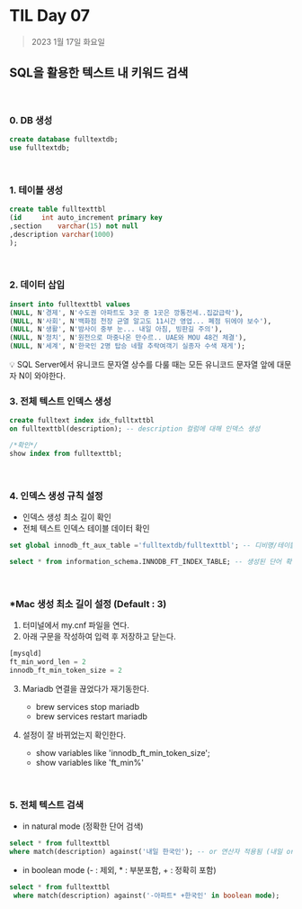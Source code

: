 # **TIL Day 07**

> 2023 1월 17일 화요일

## SQL을 활용한 텍스트 내 키워드 검색
<br/>

### 0. DB 생성 
```sql
create database fulltextdb;
use fulltextdb;
```
<br/>

### 1. 테이블 생성
```sql
create table fulltexttbl
(id 	int auto_increment primary key
,section	varchar(15) not null
,description varchar(1000)
);
```
<br/>

### 2. 데이터 삽입

```sql
insert into fulltexttbl values
(NULL, N'경제', N'수도권 아파트도 3곳 중 1곳은 깡통전세..집값급락'),
(NULL, N'사회', N'백화점 천장 균열 알고도 11시간 영업... 폐점 뒤에야 보수'),
(NULL, N'생활', N'밤사이 중부 눈... 내일 아침, 빙판길 주의'),
(NULL, N'정치', N'원전으로 마중나온 만수르.. UAE와 MOU 48건 체결'),
(NULL, N'세계', N'한국인 2명 탑승 네팔 추락여객기 실종자 수색 재게');
```
:bulb: SQL Server에서 유니코드 문자열 상수를 다룰 때는 모든 유니코드 문자열 앞에 대문자 N이 와야한다.
<br/>

### 3. 전체 텍스트 인덱스 생성 
```sql
create fulltext index idx_fulltxttbl
on fulltexttbl(description); -- description 컬럼에 대해 인덱스 생성

/*확인*/
show index from fulltexttbl;
```
<br/>

### 4. 인덱스 생성 규칙 설정
+ 인덱스 생성 최소 길이 확인
+ 전체 텍스트 인덱스 테이블 데이터 확인 
```sql
set global innodb_ft_aux_table ='fulltextdb/fulltexttbl'; -- 디비명/테이블명 

select * from information_schema.INNODB_FT_INDEX_TABLE; -- 생성된 단어 확인
```
<br/>

### *Mac 생성 최소 길이 설정 (Default : 3) 
1) 터미널에서 my.cnf 파일을 연다.
2) 아래 구문을 작성하여 입력 후 저장하고 닫는다.
``` sql
[mysqld]
ft_min_word_len = 2
innodb_ft_min_token_size = 2
```
3. Mariadb 연결을 끊었다가 재기동한다.
   - brew services stop mariadb
   - brew services restart mariadb

4. 설정이 잘 바뀌었는지 확인한다.
   - show variables like  'innodb_ft_min_token_size';
   - show variables like 'ft_min%'

<br/>

### 5. 전체 텍스트 검색 
- in natural mode (정확한 단어 검색)
```sql
select * from fulltexttbl
where match(description) against('내일 한국인'); -- or 연산자 적용됨 (내일 or 한국인)
```

- in boolean mode (- : 제외, * : 부분포함, + : 정확히 포함)
```sql
select * from fulltexttbl
 where match(description) against('-아파트* +한국인' in boolean mode);
```

